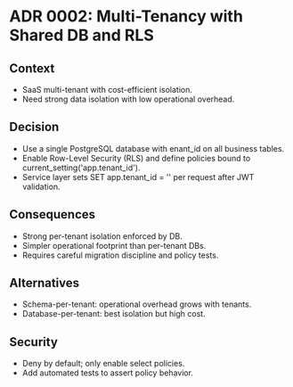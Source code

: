 # ADR 0002: Multi-Tenancy with Shared DB and RLS

## Context
- SaaS multi-tenant with cost-efficient isolation.
- Need strong data isolation with low operational overhead.

## Decision
- Use a single PostgreSQL database with 	enant_id on all business tables.
- Enable Row-Level Security (RLS) and define policies bound to current_setting('app.tenant_id').
- Service layer sets SET app.tenant_id = '<uuid>' per request after JWT validation.

## Consequences
- Strong per-tenant isolation enforced by DB.
- Simpler operational footprint than per-tenant DBs.
- Requires careful migration discipline and policy tests.

## Alternatives
- Schema-per-tenant: operational overhead grows with tenants.
- Database-per-tenant: best isolation but high cost.

## Security
- Deny by default; only enable select policies.
- Add automated tests to assert policy behavior.